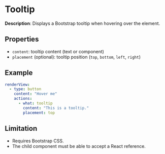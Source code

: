 # Tooltip

**Description**: Displays a Bootstrap tooltip when hovering over the element.

## Properties
- `content`: tooltip content (text or component)
- `placement` (optional): tooltip position (`top`, `bottom`, `left`, `right`)

## Example
```yaml
renderView:
  - type: button
    content: "Hover me"
    actions:
      - what: tooltip
        content: "This is a tooltip."
        placement: top
```

## Limitation
- Requires Bootstrap CSS.
- The child component must be able to accept a React reference. 
